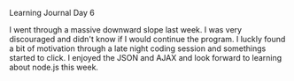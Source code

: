 Learning Journal
Day 6

I went through a massive downward slope last week. I was very discouraged and didn't know if I would continue the program. 
I luckly found a bit of motivation through a late night coding session and somethings started to click. I enjoyed the JSON and AJAX and 
look forward to learning about node.js this week. 
